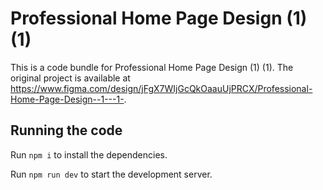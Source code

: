 
  # Professional Home Page Design (1) (1)

  This is a code bundle for Professional Home Page Design (1) (1). The original project is available at https://www.figma.com/design/jFgX7WIjGcQkOaauUjPRCX/Professional-Home-Page-Design--1---1-.

  ## Running the code

  Run `npm i` to install the dependencies.

  Run `npm run dev` to start the development server.
  